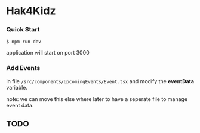 # Hak4Kidz

### Quick Start

```Shell
$ npm run dev
```

application will start on port 3000

### Add Events

in file `/src/components/UpcomingEvents/Event.tsx` and modify the **eventData** variable.

note: we can move this else where later to have a seperate file to manage event data.

## TODO
